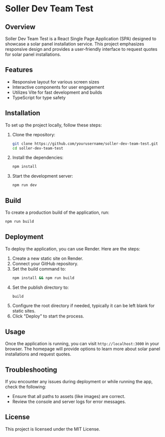 
# Soller Dev Team Test

## Overview
Soller Dev Team Test is a React Single Page Application (SPA) designed to showcase a solar panel installation service. This project emphasizes responsive design and provides a user-friendly interface to request quotes for solar panel installations.

## Features
- Responsive layout for various screen sizes
- Interactive components for user engagement
- Utilizes Vite for fast development and builds
- TypeScript for type safety

## Installation
To set up the project locally, follow these steps:

1. Clone the repository:
   ```bash
   git clone https://github.com/yourusername/soller-dev-team-test.git
   cd soller-dev-team-test
   ```
2. Install the dependencies:
   ```bash
   npm install
   ```
3. Start the development server:
   ```bash
   npm run dev
   ```

## Build
To create a production build of the application, run:
```bash
npm run build
```

## Deployment
To deploy the application, you can use Render. Here are the steps:

1. Create a new static site on Render.
2. Connect your GitHub repository.
3. Set the build command to:
   ```bash
   npm install && npm run build
   ```
4. Set the publish directory to:
   ```bash
   build
   ```
5. Configure the root directory if needed, typically it can be left blank for static sites.
6. Click "Deploy" to start the process.

## Usage
Once the application is running, you can visit `http://localhost:3000` in your browser. The homepage will provide options to learn more about solar panel installations and request quotes.

## Troubleshooting
If you encounter any issues during deployment or while running the app, check the following:
- Ensure that all paths to assets (like images) are correct.
- Review the console and server logs for error messages.

## License
This project is licensed under the MIT License.
